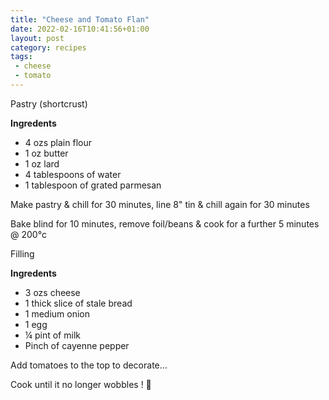 ```yaml
---
title: "Cheese and Tomato Flan"
date: 2022-02-16T10:41:56+01:00
layout: post
category: recipes
tags:
 - cheese
 - tomato
---
```



Pastry (shortcrust)

**Ingredents**

* 4 ozs plain flour
* 1 oz butter
* 1 oz lard
* 4 tablespoons of water
* 1 tablespoon of grated parmesan

Make pastry & chill for 30 minutes, line 8" tin & chill again for 30 minutes

Bake blind for 10 minutes, remove foil/beans & cook for a further 5 minutes @ 200°c

Filling

**Ingredents**

* 3 ozs cheese
* 1 thick slice of stale bread
* 1 medium onion
* 1 egg
* ¼ pint of milk
* Pinch of cayenne pepper

Add tomatoes to the top to decorate...

Cook until it no longer wobbles ! 🤣
